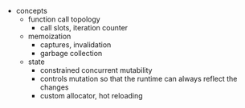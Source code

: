  * concepts
    * function call topology
      * call slots, iteration counter
    * memoization
      * captures, invalidation
      * garbage collection
    * state
      * constrained concurrent mutability
      * controls mutation so that the runtime can always reflect the changes
      * custom allocator, hot reloading